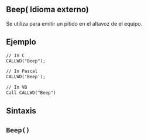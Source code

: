 
## Beep( Idioma externo)



<a name="XUse"></a>
<a name="Use"></a>
<a name="description"></a>
Se utiliza para emitir un pitido en el altavoz de el equipo.
<a name="Example1"></a>
<a name="sample_code"></a>

## Ejemplo


```txt
// In C
CALLWD("Beep");
```


<a name="Example2"></a>



```txt
// In Pascal
CALLWD('Beep');
```


<a name="Example3"></a>





```txt
// In VB
Call CALLWD("Beep")
```

<a name="XSYNTAX"></a>
<a name="SYNTAX1"></a>

## Sintaxis

`Beep()`
---




